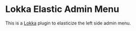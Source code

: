 Lokka Elastic Admin Menu
========================

This is a [Lokka](http://lokka.org) plugin to elasticize the left side admin menu.
